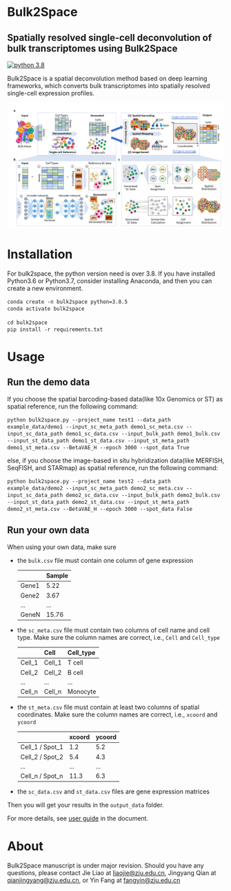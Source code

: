 # Bulk2Space

## Spatially resolved single-cell deconvolution of bulk transcriptomes using Bulk2Space 

[![python 3.8](https://img.shields.io/badge/python-3.8-brightgreen)](https://www.python.org/) 

Bulk2Space is a spatial deconvolution method based on deep learning frameworks, which converts bulk transcriptomes into spatially resolved single-cell expression profiles.

![Image text](images/overview.png)

# Installation
For bulk2space, the python version need is over 3.8. If you have installed Python3.6 or Python3.7, consider installing Anaconda, and then you can create a new environment.
```
conda create -n bulk2space python=3.8.5
conda activate bulk2space

cd bulk2space
pip install -r requirements.txt 
```

# Usage

## Run the demo data
If you choose the spatial barcoding-based data(like 10x Genomics or ST) as spatial reference, run the following command:
```
python bulk2space.py --project_name test1 --data_path example_data/demo1 --input_sc_meta_path demo1_sc_meta.csv --input_sc_data_path demo1_sc_data.csv --input_bulk_path demo1_bulk.csv --input_st_data_path demo1_st_data.csv --input_st_meta_path demo1_st_meta.csv --BetaVAE_H --epoch 3000 --spot_data True
```

else, if you choose the image-based in situ hybridization data(like MERFISH, SeqFISH, and STARmap) as spatial reference, run the following command:
```
python bulk2space.py --project_name test2 --data_path example_data/demo2 --input_sc_meta_path demo2_sc_meta.csv --input_sc_data_path demo2_sc_data.csv --input_bulk_path demo2_bulk.csv --input_st_data_path demo2_st_data.csv --input_st_meta_path demo2_st_meta.csv --BetaVAE_H --epoch 3000 --spot_data False
```

## Run your own data
When using your own data, make sure 
* the `bulk.csv` file must contain one column of gene expression

    |  | Sample | 
    | ----- | ----- | 
    | Gene1 | 5.22 |
    | Gene2 | 3.67 |
    | ... | ... |
    | GeneN | 15.76 |

* the `sc_meta.csv` file must contain two columns of cell name and cell type. Make sure the column names are correct, i.e., `Cell` and `Cell_type`

    |  | Cell | Cell_type |
    | ----- | ----- | ----- |
    | Cell_1 | Cell_1 | T cell |
    | Cell_2 | Cell_2 | B cell |
    | ... | ... | ... |
    | Cell_n | Cell_n | Monocyte |

* the `st_meta.csv` file must contain at least two columns of spatial coordinates. Make sure the column names are correct, i.e., `xcoord` and `ycoord`

    |  | xcoord | ycoord |
    | ----- | ----- | ----- |
    | Cell_1 / Spot_1 | 1.2 | 5.2 |
    | Cell_2 / Spot_2 | 5.4 | 4.3 |
    | ... | ... | ... |
    | Cell_n / Spot_n | 11.3 | 6.3 |

* the `sc_data.csv` and `st_data.csv` files are gene expression matrices

Then you will get your results in the `output_data` folder.

For more details, see [user guide]() in the document.
# About
Bulk2Space manuscript is under major revision. Should you have any questions, please contact Jie Liao at liaojie@zju.edu.cn, Jingyang Qian at qianjingyang@zju.edu.cn, or Yin Fang at fangyin@zju.edu.cn
